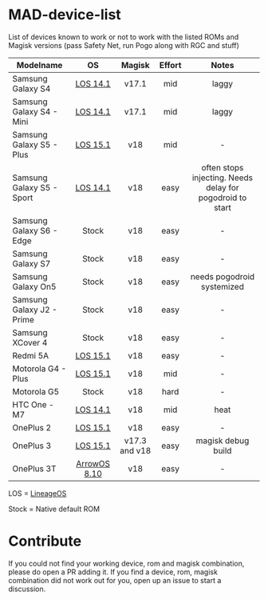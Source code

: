 # MAD-device-list
List of devices known to work or not to work with the listed ROMs and Magisk versions (pass Safety Net, run Pogo along with RGC and stuff)

| Modelname | OS | Magisk | Effort | Notes |
| --- | :---: | :---: | :---: | :---: |
| Samsung Galaxy S4 | [LOS 14.1](https://download.lineageos.org/jfltexx) | v17.1 | mid | laggy |
| Samsung Galaxy S4 - Mini | [LOS 14.1](https://forum.xda-developers.com/galaxy-s4-mini/orig-development/rom-cyanogenmod-14-0-s4-mini-3g-lte-t3471761) | v17.1 | mid | laggy |
| Samsung Galaxy S5 - Plus | [LOS 15.1](https://download.lineageos.org/kccat6) | v18 | mid | - |
| Samsung Galaxy S5 - Sport | [LOS 14.1](https://forum.xda-developers.com/sprint-galaxy-s5/development/rom-lineageos-14-1-galaxy-s5-sport-sm-t3727763) | v18 | easy | often stops injecting. Needs delay for pogodroid to start |
| Samsung Galaxy S6 - Edge | Stock | v18 | easy | - |
| Samsung Galaxy S7 | Stock | v18 | easy | - |
| Samsung Galaxy On5 | Stock | v18 | easy | needs pogodroid systemized |
| Samsung Galaxy J2 - Prime | Stock | v18 | easy | - |
| Samsung XCover 4 | Stock | v18 | easy | - |
| Redmi 5A | [LOS 15.1](https://forum.xda-developers.com/xiaomi-redmi-5a/development/2018-10-10-lineageos-15-1-t3864961) | v18 | easy | - |
| Motorola G4 - Plus | [LOS 15.1](https://forum.xda-developers.com/moto-g4-plus/development/rom-lineageos-15-1-unofficial-t3768420) | v18 | mid | - |
| Motorola G5 | Stock | v18 | hard | - |
| HTC One -  M7 | [LOS 14.1](https://forum.xda-developers.com/htc-one/orig-development/rom-lineage-os-14-1-t3531331) | v18 | mid | heat |
| OnePlus 2 | [LOS 15.1](https://wiki.lineageos.org/devices/oneplus2/install) | v18 | easy | - |
| OnePlus 3 | [LOS 15.1](https://forum.xda-developers.com/oneplus-3/oneplus-3--3t-cross-device-development/rom-lineageos-15-1-oneplus-3-3t-t3739169) | v17.3 and v18 | easy | magisk debug build |
| OnePlus 3T | [ArrowOS 8.10](https://forum.xda-developers.com/oneplus-3/oneplus-3--3t-cross-device-development/official-arrowos-t3822779) | v18 | easy | - |

LOS = [LineageOS](https://lineageos.org/)

Stock = Native default ROM

# Contribute
If you could not find your working device, rom and magisk combination, please do open a PR adding it.
If you find a device, rom, magisk combination did not work out for you, open up an issue to start a discussion.

